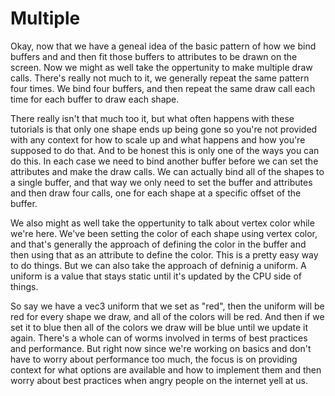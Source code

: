 # Multiple

Okay, now that we have a geneal idea of the basic pattern of how we bind buffers
and and then fit those buffers to attributes to be drawn on the screen. Now we
might as well take the oppertunity to make multiple draw calls. There's really not
much to it, we generally repeat the same pattern four times. We bind four buffers,
and then repeat the same draw call each time for each buffer to draw each shape.

There really isn't that much too it, but what often happens with these tutorials is
that only one shape ends up being gone so you're not provided with any context for 
how to scale up and what happens and how you're supposed to do that. And to be honest
this is only one of the ways you can do this. In each case we need to bind another 
buffer before we can set the attributes and make the draw calls. We can actually bind
all of the shapes to a single buffer, and that way we only need to set the buffer
and attributes and then draw four calls, one for each shape at a specific offset of
the buffer. 

We also might as well take the oppertunity to talk about vertex color while we're here.
We've been setting the color of each shape using vertex color, and that's generally the
approach of defining the color in the buffer and then using that as an attribute to
define the color. This is a pretty easy way to do things. But we can also take the approach
of defninig a uniform.  A uniform is a value that stays static until it's updated by
the CPU side of things. 

So say we have a vec3 uniform that we set as "red", then the uniform will be red for
every shape we draw, and all of the colors will be red. And then if we set it to blue
then all of the colors we draw will be blue until we update it again. There's a whole
can of worms involved in terms of best practices and performance. But right now since
we're working on basics and don't have to worry about performance too much, the 
focus is on providing context for what options are available and how to implement them
and then worry about best practices when angry people on the internet yell at us.
